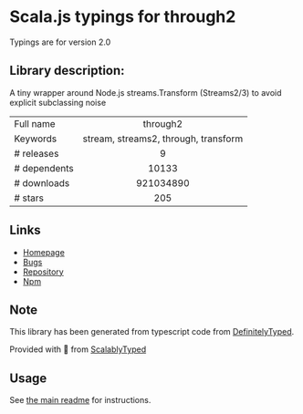 
# Scala.js typings for through2

Typings are for version 2.0

## Library description:
A tiny wrapper around Node.js streams.Transform (Streams2/3) to avoid explicit subclassing noise

|                    |                 |
| ------------------ | :-------------: |
| Full name          | through2 |
| Keywords           | stream, streams2, through, transform |
| # releases         | 9 |
| # dependents       | 10133 |
| # downloads        | 921034890 |
| # stars            | 205 |

## Links
- [Homepage](https://github.com/rvagg/through2#readme)
- [Bugs](https://github.com/rvagg/through2/issues)
- [Repository](https://github.com/rvagg/through2)
- [Npm](https://www.npmjs.com/package/through2)
    


## Note
This library has been generated from typescript code from [DefinitelyTyped](https://definitelytyped.org).

Provided with :purple_heart: from [ScalablyTyped](https://github.com/oyvindberg/ScalablyTyped)

## Usage
See [the main readme](../../readme.md) for instructions.


